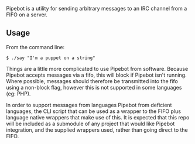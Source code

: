 Pipebot is a utility for sending arbitrary messages to an IRC channel from a FIFO on a server.

## Usage

From the command line:
~~~~
$ ./say "I'm a puppet on a string"
~~~~

Things are a little more complicated to use Pipebot from software.
Because Pipebot accepts messages via a fifo, this will block if Pipebot isn't running.
Where possible, messages should therefore be transmitted into the fifo using a non-block flag,
 however this is not supported in some languages (eg: PHP).

In order to support messages from languages Pipebot from deficient languages,
 the CLI script that can be used as a wrapper to the FIFO plus language
 native wrappers that make use of this.
It is expected that this repo will be included as a submodule of any project
 that would like Pipebot integration, and the supplied wrappers used,
 rather than going direct to the FIFO.
